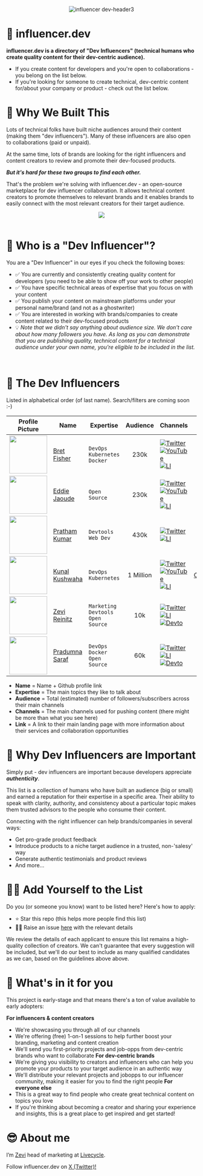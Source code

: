 <div align="center">

![influencer dev-header3](https://github.com/zevireinitz/influencer.dev/assets/92805730/4d85d23d-5c9e-41cf-bfe7-0dfa8b44dc30)

</div>

# 👋 **influencer.dev**

**influencer.dev is a directory of "Dev Influencers" (technical humans who create quality content for their dev-centric audience).**
- If you create content for developers and you're open to collaborations - you belong on the list below.
- If you're looking for someone to create technical, dev-centric content for/about your company or product - check out the list below.

# 👷 **Why We Built This**
Lots of technical folks have built niche audiences around their content (making them "dev influencers"). Many of these influencers are also open to collaborations (paid or unpaid).

At the same time, lots of brands are looking for the right influencers and content creators to review and promote their dev-focused products.

_**But it's hard for these two groups to find each other.**_

That's the problem we're solving with influencer.dev - an open-source marketplace for dev influencer collaboration. It allows technical content creators to promote themselves to relevant brands and it enables brands to easily connect with the most relevant creators for their target audience.

<div align="center">

  <img src="https://github.com/zevireinitz/influencer.dev/assets/92805730/a938fff0-8a64-4cd7-ae3f-1b593bb348b3">

</div>

<br>

# 🤔 **Who is a "Dev Influencer"?**
You are a "Dev Influencer" in our eyes if you check the following boxes:
- ✅ You are currently and consistently creating quality content for developers (you need to be able to show off your work to other people)
- ✅ You have specific technical areas of expertise that you focus on with your content
- ✅ You publish your content on mainstream platforms under your personal name/brand (and not as a ghostwriter)
- ✅ You are interested in working with brands/companies to create content related to their dev-focused products
- 💡 _Note that we didn't say anything about audience size. We don't care about how many followers you have. As long as you can demonstrate that you are publishing quality, technical content for a technical audience under your own name, you're eligible to be included in the list._  

<br>

# 🤩 **The Dev Influencers**
Listed in alphabetical order (of last name). Search/filters are coming soon :-)



| Profile Picture | Name | Expertise | Audience | Channels | Link |
|----| --------------- | ---------- | :-------: | ---------- | :-------: |
| <img src="https://github.com/bretfisher.png" width="100" > | [Bret Fisher](https://github.com/bretfisher) | `DevOps` `Kubernetes` `Docker` | 230k | [![Twitter](https://img.shields.io/twitter/url/https/twitter.com/cloudposse.svg?style=social&label=@bretfisher)](https://twitter.com/bretfisher) <br> [![YouTube](https://img.shields.io/badge/YouTube-FF0000?style=for-the-badge&logo=youtube&logoColor=white)](https://www.youtube.com/@BretFisher) <br> [![LI](https://img.shields.io/badge/LinkedIn-0077B5?style=for-the-badge&logo=linkedin&logoColor=white)](https://www.linkedin.com/in/bretefisher/) | [Portfolio](https://www.bretfisher.com/) |
| <img src="https://github.com/eddiejaoude.png" width="100" > | [Eddie Jaoude](https://github.com/eddiejaoude) | `Open Source` | 230k | [![Twitter](https://img.shields.io/twitter/url/https/twitter.com/cloudposse.svg?style=social&label=@eddiejaoude)](https://twitter.com/eddiejaoude) <br> [![YouTube](https://img.shields.io/badge/YouTube-FF0000?style=for-the-badge&logo=youtube&logoColor=white)](https://www.youtube.com/eddiejaoude) <br> [![LI](https://img.shields.io/badge/LinkedIn-0077B5?style=for-the-badge&logo=linkedin&logoColor=white)](https://www.linkedin.com/in/eddiejaoude/) | [Portfolio](https://www.eddiejaoude.io/) |
| <img src="https://github.com/prathamkumar14.png" width="100" > | [Pratham Kumar](https://github.com/prathamkumar14) | `Devtools` `Web Dev` | 430k | [![Twitter](https://img.shields.io/twitter/url/https/twitter.com/cloudposse.svg?style=social&label=@prathkum)](https://twitter.com/prathkum) <br> [![LI](https://img.shields.io/badge/LinkedIn-0077B5?style=for-the-badge&logo=linkedin&logoColor=white)](https://www.linkedin.com/in/prathkum) | [Portfolio](https://www.prathamkumar.com/) |
| <img src="https://github.com/kunal-kushwaha.png" width="100" > | [Kunal Kushwaha](https://github.com/kunal-kushwaha) | `DevOps` `Kubernetes` | 1 Million | [![Twitter](https://img.shields.io/twitter/url/https/twitter.com/cloudposse.svg?style=social&label=@kunalstwt)](https://twitter.com/kunalstwt) <br> [![YouTube](https://img.shields.io/badge/YouTube-FF0000?style=for-the-badge&logo=youtube&logoColor=white)](https://www.youtube.com/c/kunalkushwaha) <br> [![LI](https://img.shields.io/badge/LinkedIn-0077B5?style=for-the-badge&logo=linkedin&logoColor=white)](https://www.linkedin.com/in/kunal-kushwaha) | [Community](https://wemakedevs.org/) |
| <img src="https://github.com/zevireinitz.png" width="100" > | [Zevi Reinitz](https://github.com/zevireinitz) | `Marketing` `Devtools` `Open Source` | 10k | [![Twitter](https://img.shields.io/twitter/url/https/twitter.com/cloudposse.svg?style=social&label=@zevireinitz)](https://twitter.com/zevireinitz) <br> [![LI](https://img.shields.io/badge/LinkedIn-0077B5?style=for-the-badge&logo=linkedin&logoColor=white)](https://www.linkedin.com/in/zevi/) <br> [![Devto](https://img.shields.io/badge/dev.to-0A0A0A?style=for-the-badge&logo=devdotto)](https://dev.to/zevir) | [Portfolio](https://zevi.super.site/) |
| <img src="https://github.com/Pradumnasaraf.png" width="100" > | [Pradumna Saraf](https://github.com/Pradumnasaraf) | `DevOps` `Docker` `Open Source` | 60k | [![Twitter](https://img.shields.io/twitter/url/https/twitter.com/cloudposse.svg?style=social&label=@pradumna_saraf)](https://twitter.com/pradumna_saraf) <br> [![LI](https://img.shields.io/badge/LinkedIn-0077B5?style=for-the-badge&logo=linkedin&logoColor=white)](https://www.linkedin.com/in/pradumnasaraf/) <br> [![Devto](https://img.shields.io/badge/dev.to-0A0A0A?style=for-the-badge&logo=devdotto)](https://dev.to/pradumnasaraf) | [Portfolio](https://pradumnasaraf.dev/) |

- **Name** = Name + Github profile link
- **Expertise** = The main topics they like to talk about
- **Audience** = Total (estimated) number of followers/subscribers across their main channels
- **Channels** = The main channels used for pushing content (there might be more than what you see here)
- **Link** = A link to their main landing page with more information about their services and collaboration opportunities

# 🚀 **Why Dev Influencers are Important**
Simply put - dev influencers are important because developers appreciate _**authenticity**_. 

This list is a collection of humans who have built an audience (big or small) and earned a reputation for their expertise in a specific area. Their ability to speak with clarity, authority, and consistency about a particular topic makes them trusted advisors to the people who consume their content. 

Connecting with the right influencer can help brands/companies in several ways:
- Get pro-grade product feedback 
- Introduce products to a niche target audience in a trusted, non-'salesy' way
- Generate authentic testimonials and product reviews
- And more...

# 🙋‍♂️ **Add Yourself to the List**
Do you (or someone you know) want to be listed here? Here's how to apply:
- ⭐ Star this repo (this helps more people find this list)
- 🙋‍♂️ Raise an issue [here](https://github.com/zevireinitz/influencer.dev/issues/new?assignees=&labels=profile&projects=&template=profile.yml&title=Add+my+name+to+the+list+-+%3Cyour+name%3E) with the relevant details

We review the details of each applicant to ensure this list remains a high-quality collection of creators. We can't guarantee that every suggestion will be included, but we'll do our best to include as many qualified candidates as we can, based on the guidelines above above.

# 🤟 **What's in it for you**
This project is early-stage and that means there's a ton of value available to early adopters:

**For influencers & content creators**
- We're showcasing you through all of our channels
- We're offering (free) 1-on-1 sessions to help further boost your branding, marketing and content creation 
- We'll send you first-priority projects and job-opps from dev-centric brands who want to collaborate
**For dev-centric brands**
- We're giving you visibility to creators and influencers who can help you promote your products to your target audience in an authentic way
- We'll distribute your relevant projects and jobopps to our influencer community, making it easier for you to find the right people
**For everyone else**
- This is a great way to find people who create great technical content on topics you love
- If you're thinking about becoming a creator and sharing your experience and insights, this is a great place to get inspired and get started!

# 😎 **About me**
I’m [Zevi](https://github.com/zevireinitz) head of marketing at [Livecycle](https://livecycle.io/). 

Follow influencer.dev on [X (Twitter)!](https://twitter.com/influencer_dev)
